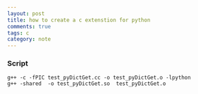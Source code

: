```yaml
---
layout: post
title: how to create a c extenstion for python
comments: true
tags: c
category: note
---
```


### Script

    g++ -c -fPIC test_pyDictGet.cc -o test_pyDictGet.o -lpython
    g++ -shared  -o test_pyDictGet.so  test_pyDictGet.o  


